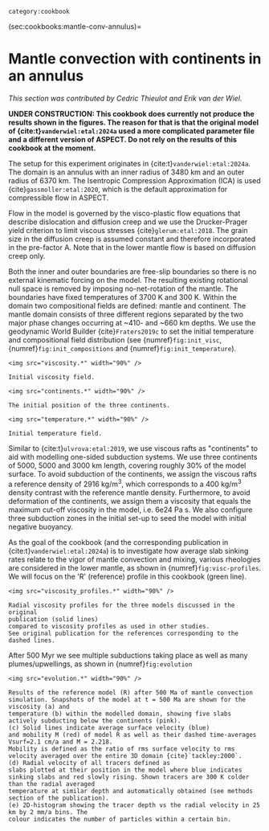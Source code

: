 ```{tags}
category:cookbook
```

(sec:cookbooks:mantle-conv-annulus)=
# Mantle convection with continents in an annulus

*This section was contributed by Cedric Thieulot and Erik van der Wiel.*

**UNDER CONSTRUCTION: This cookbook does currently not produce the results shown
in the figures. The reason for that is that the original model of
{cite:t}`vanderwiel:etal:2024a` used a more complicated parameter file and
a different version of ASPECT. Do not rely on the results of this cookbook
at the moment.**

The setup for this experiment originates in {cite:t}`vanderwiel:etal:2024a`.
The domain is an annulus with an inner radius of 3480 km and an outer radius of 6370 km.
The Isentropic Compression Approximation (ICA) is used {cite}`gassmoller:etal:2020`, which is
the default approximation for compressible flow in ASPECT.

Flow in the model is governed by the visco-plastic flow equations
that describe dislocation and diffusion creep and we use the Drucker-Prager
yield criterion to limit viscous stresses {cite}`glerum:etal:2018`.
The grain size in the diffusion creep is assumed constant and therefore
incorporated in the pre-factor A.
Note that in the lower mantle flow is based on diffusion creep only.

Both the inner and outer boundaries are free-slip boundaries so
there is no external kinematic forcing on the model. The resulting
existing rotational null space is removed by imposing no-net-rotation of
the mantle. The boundaries have fixed temperatures of 3700 K and 300 K.
Within the domain two compositional fields are defined: mantle and
continent. The mantle domain consists of three different regions separated
by the two major phase changes occurring at ~410- and ~660 km
depths. We use the geodynamic World Builder {cite}`Fraters2019c` to
set the initial temperature and compositional field distribution
(see {numref}`fig:init_visc`, {numref}`fig:init_compositions` and  {numref}`fig:init_temperature`).


```{figure-md} fig:init_visc
<img src="viscosity.*" width="90%" />

Initial viscosity field.
```

```{figure-md} fig:init_compositions
<img src="continents.*" width="90%" />

The initial position of the three continents.
```

```{figure-md} fig:init_temperature
<img src="temperature.*" width="90%" />

Initial temperature field.
```

Similar to {cite:t}`ulvrova:etal:2019`, we use viscous rafts as "continents" to aid with
modelling one-sided subduction systems. We use three continents of
5000, 5000 and 3000 km length, covering roughly 30% of the model
surface. To avoid subduction of the continents, we assign the viscous
rafts a reference density of 2916 kg/m<sup>3</sup>, which corresponds to a 400
kg/m<sup>3</sup> density contrast with the reference mantle density.
Furthermore, to avoid deformation of the continents, we assign
them a viscosity that equals the maximum cut-off viscosity in the model,
i.e. 6e24 Pa s. We also configure three subduction zones
in the initial set-up to seed the model with initial negative
buoyancy.

As the goal of the cookbook (and the corresponding publication in {cite:t}`vanderwiel:etal:2024a`) is to investigate
how average slab sinking rates relate to the vigor of mantle convection and mixing,
various rheologies are considered in the lower mantle, as
shown in {numref}`fig:visc-profiles`.
We will focus on the 'R' (reference) profile in this cookbook (green line).

```{figure-md} fig:visc-profiles
<img src="viscosity_profiles.*" width="90%" />

Radial viscosity profiles for the three models discussed in the original
publication (solid lines)
compared to viscosity profiles as used in other studies.
See original publication for the references corresponding to the
dashed lines.
```

After 500 Myr we see multiple subductions taking place as well as
many plumes/upwellings, as shown in {numref}`fig:evolution`

```{figure-md} fig:evolution
<img src="evolution.*" width="90%" />

Results of the reference model (R) after 500 Ma of mantle convection simulation. Snapshots of the model at t = 500 Ma are shown for the viscosity (a) and
temperature (b) within the modelled domain, showing five slabs actively subducting below the continents (pink).
(c) Solid lines indicate average surface velocity (blue)
and mobility M (red) of model R as well as their dashed time-averages Vsurf=2.1 cm/a and M = 2.218.
Mobility is defined as the ratio of rms surface velocity to rms velocity averaged over the entire 3D domain {cite}`tackley:2000`.
(d) Radial velocity of all tracers defined as
slabs plotted at their position in the model where blue indicates sinking slabs and red slowly rising. Shown tracers are 300 K colder than the radial averaged
temperature at similar depth and automatically obtained (see methods section of the publication).
(e) 2D-histogram showing the tracer depth vs the radial velocity in 25 km by 2 mm/a bins. The
colour indicates the number of particles within a certain bin.
```
